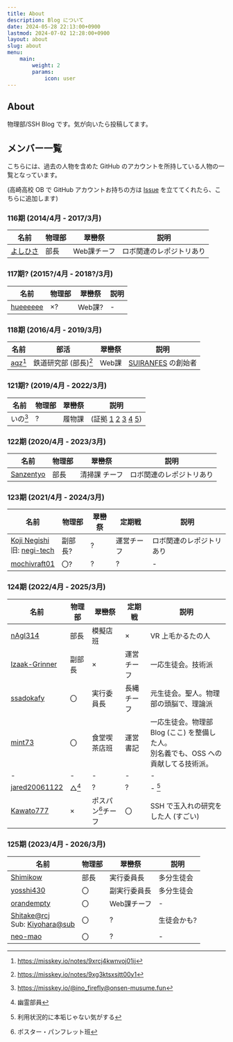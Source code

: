 ```yaml
---
title: About
description: Blog について
date: 2024-05-28 22:13:00+0900
lastmod: 2024-07-02 12:28:00+0900
layout: about
slug: about
menu:
    main:
        weight: 2
        params: 
            icon: user
---
```


## About
物理部/SSH Blog です。気が向いたら投稿してます。

## メンバー一覧
こちらには、過去の人物を含めた GitHub のアカウントを所持している人物の一覧となっています。

(高崎高校 OB で GitHub アカウントお持ちの方は [Issue](https://github.com/takasaki-physics/takasaki-physics.github.io/issues) を立ててくれたら、こちらに追加します)

### 116期 (2014/4月 - 2017/3月)

| 名前 | 物理部 | 翠巒祭 | 説明 |
| - | - | - | - |
| [よしひさ](https://github.com/yosihisa) | 部長 | Web課チーフ | ロボ関連のレポジトリあり |

### 117期? (2015?/4月 - 2018?/3月)

| 名前 | 物理部 | 翠巒祭 | 説明 |
| - | - | - | - |
| [hueeeeee](https://github.com/aieeeee) | ×? | Web課? | - |

### 118期 (2016/4月 - 2019/3月)

| 名前 | 部活 | 翠巒祭 | 説明 |
| - | - | - | - |
| [aqz](https://github.com/tamaina)[^aqz-118] | 鉄道研究部 (部長)[^aqz-club] | Web課 | [SUIRANFES](https://github.com/suiranfes) の創始者 |

[^aqz-118]: https://misskey.io/notes/9xrcj4kwnvoj01ij
[^aqz-club]: https://misskey.io/notes/9xg3ktsxsjtt00y1

### 121期? (2019/4月 - 2022/3月)

| 名前 | 物理部 | 翠巒祭 | 説明 |
| - | - | - | - |
| いの[^ino-misskey] | ? | 履物課 | (証拠 [1](https://misskey.io/notes/9xgw8rko1urh01ka) [2](https://misskey.io/notes/9xgw77ep1d6d02ca) [3](https://misskey.io/notes/9xgp0bqk03hc01zq) [4](https://misskey.io/notes/9xgorhcr03hc01im) [5](https://misskey.io/notes/9xg3jgwwsjtt00td)) |

[^ino-misskey]: https://misskey.io/@ino_firefly@onsen-musume.fun

### 122期 (2020/4月 - 2023/3月)

| 名前 | 物理部 | 翠巒祭 | 説明 |
| - | - | - | - |
| [Sanzentyo](https://github.com/Sanzentyo) | 部長 | 清掃課 チーフ | ロボ関連のレポジトリあり |

### 123期 (2021/4月 - 2024/3月)

| 名前 | 物理部 | 翠巒祭 | 定期戦 | 説明 |
| - | - | - | - | - |
| [Koji Negishi](https://github.com/koji1027)<br />旧: [negi-tech](https://github.com/negi-tech) | 副部長? | ? | 運営チーフ | ロボ関連のレポジトリあり |
| [mochivraft01](https://github.com/mochicraft01) | 〇? | ? | ? | - |

### 124期 (2022/4月 - 2025/3月)

| 名前 | 物理部 | 翠巒祭 | 定期戦 | 説明 |
| - | - | - | - | - |
| [nAgI314](https://github.com/nAgI314) | 部長 | 模擬店班 | × | VR 上毛かるたの人 |
| [Izaak-Grinner](https://github.com/Izaak-Grinner) | 副部長 | × | 運営チーフ | 一応生徒会。技術派 |
| [ssadokafy](https://github.com/ssadokafy) | 〇 | 実行委員長 | 長縄チーフ | 元生徒会。聖人。物理部の頭脳で、理論派 |
| [mint73](https://github.com/mint73) | 〇 | 食堂喫茶店班 | 運営書記 | 一応生徒会。物理部 Blog (ここ) を整備した人。<br />別名義でも、OSS への貢献してる技術派。 |
| - | - | - | - | - |
| [jared20061122](https://github.com/jared20061122) | △[^note-1] | ? | ? | - [^note-2] |
| [Kawato777](https://github.com/Kawato777) | × | ポスパン[^suiranfes-poster]チーフ | 〇 | SSH で玉入れの研究をした人 (すごい) |

[^note-1]: 幽霊部員
[^note-2]: 利用状況的に本垢じゃない気がする
[^suiranfes-poster]: ポスター・パンフレット班

### 125期 (2023/4月 - 2026/3月)

| 名前 | 物理部 | 翠巒祭 | 説明 |
| - | - | - | - |
| [Shimikow](https://github.com/Shimikow) | 部長 | 実行委員長 | 多分生徒会 |
| [yosshi430](https://github.com/yosshi430) | 〇 | 副実行委員長 | 多分生徒会 |
| [orandempty](https://github.com/orandempty) | 〇 | Web課チーフ | - |
| [Shitake@rcj](https://github.com/KI4hara)<br />Sub: [Kiyohara@sub](https://github.com/Shi1take) | 〇 | ? | 生徒会かも? |
| [neo-mao](https://github.com/neo-mao) | 〇 | ? | - |
